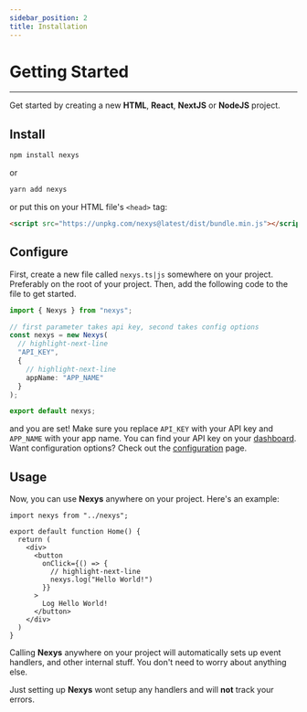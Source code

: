 ```yaml
---
sidebar_position: 2
title: Installation
---
```


# Getting Started

---

Get started by creating a new **HTML**, **React**, **NextJS** or **NodeJS** project.

## Install

```bash
npm install nexys
```

or 

```bash
yarn add nexys
```

or put this on your HTML file's `<head>` tag:

```html
<script src="https://unpkg.com/nexys@latest/dist/bundle.min.js"></script>
```

## Configure

First, create a new file called `nexys.ts|js` somewhere on your project. Preferably on the root of your project. Then, add the following code to the file to get started.

```ts title="nexys.ts"
import { Nexys } from "nexys";

// first parameter takes api key, second takes config options
const nexys = new Nexys(
  // highlight-next-line
  "API_KEY", 
  { 
    // highlight-next-line
    appName: "APP_NAME" 
  }
);

export default nexys;
```

and you are set! Make sure you replace `API_KEY` with your API key and `APP_NAME` with your app name. You can find your API key on your [dashboard](https://dash.nexys.app/).
Want configuration options? Check out the [configuration](/category/configuration) page.

## Usage

Now, you can use **Nexys** anywhere on your project. Here's an example:

```tsx title="pages/index.tsx"
import nexys from "../nexys";

export default function Home() {
  return (
    <div>
      <button 
        onClick={() => {
          // highlight-next-line
          nexys.log("Hello World!")
        }}
      >
        Log Hello World!
      </button>
    </div>
  )
}
```

Calling **Nexys** anywhere on your project will automatically sets up event handlers, and other internal stuff. You don't need to worry about anything else.

Just setting up **Nexys** wont setup any handlers and will **not** track your errors.